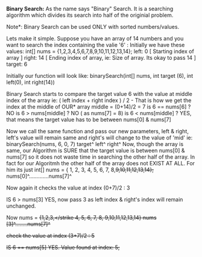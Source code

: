 <b>Binary Search:</b> As the name says "Binary" Search. It is a searching algorithm which divides its search into half of the originial problem.

Note*: Binary Search can be used ONLY with sorted numbers/values.

Lets make it simple. Suppose you have an array of 14 numbers and you want to search the index containing the valie '6' :
Initially we have these values: 
int[] nums = {1,2,3,4,5,6,7,8,9,10,11,12,13,14};
left:   0   [ Starting index of array ]
right:  14 [ Ending index of array, ie: Size of array. Its okay to pass 14 ]
target: 6

Initially our function will look like:   binarySearch(int[] nums, int target (6), int left(0), int right(14))

Binary Search starts to compare the target value 6 with the value at middle index of the array
ie: 
( left index + right index ) / 2   - That is how we get the index at the middle of OUR* array
middle = (0+14)/2 = 7
is 6 == nums[6]     ? NO
is 6 > nums[middle] ? NO   ( as nums[7] = 8)
is 6 < nums[middle] ? YES, that means the target value has to be between nums[0] & nums[7]

Now we call the same function and pass our new parameters,  left & right, left's value will remain same and right's will change to the value of 'mid'
ie:  binarySearch(nums,      6,      0,      7)
                       target^   left^  right^
Now, though the array is same, our Algorithm is SURE that the target value is between nums[0] & nums[7] so it does not waste time in searching the other half of the array. In fact for our Algoritmh the other half of the array does not EXIST AT ALL.
For him its just int[] nums = { 1, 2, 3, 4, 5, 6, 7, 8,<strike>9,10,11,12,13,14};</strike>
                         nums[0]^.............nums[7]^

Now again it checks the value at index  (0+7)/2 : 3

IS 6 > nums[3] YES,  now pass 3 as left index & right's index will remain unchanged.

Now nums = <strike>{1,2,3,</strike 4,  5,  6,  7,  8, <strike>9,10,11,12,13,14}</strike>
                           nums [3]^........nums[7]^

check the value at index (3+7)/2 : 5

IS 6 == nums[5]  YES. Value found at index: 5;